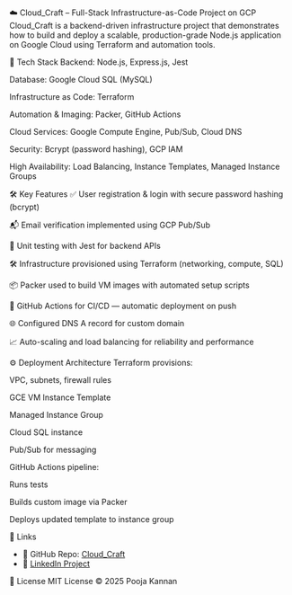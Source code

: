 ☁️ Cloud_Craft – Full-Stack Infrastructure-as-Code Project on GCP
Cloud_Craft is a backend-driven infrastructure project that demonstrates how to build and deploy a scalable, production-grade Node.js application on Google Cloud using Terraform and automation tools.

🧰 Tech Stack
Backend: Node.js, Express.js, Jest

Database: Google Cloud SQL (MySQL)

Infrastructure as Code: Terraform

Automation & Imaging: Packer, GitHub Actions

Cloud Services: Google Compute Engine, Pub/Sub, Cloud DNS

Security: Bcrypt (password hashing), GCP IAM

High Availability: Load Balancing, Instance Templates, Managed Instance Groups

🛠️ Key Features
✅ User registration & login with secure password hashing (bcrypt)

📬 Email verification implemented using GCP Pub/Sub

🧪 Unit testing with Jest for backend APIs

🛠 Infrastructure provisioned using Terraform (networking, compute, SQL)

📦 Packer used to build VM images with automated setup scripts

🔁 GitHub Actions for CI/CD — automatic deployment on push

🌐 Configured DNS A record for custom domain

📈 Auto-scaling and load balancing for reliability and performance

⚙️ Deployment Architecture
Terraform provisions:

VPC, subnets, firewall rules

GCE VM Instance Template

Managed Instance Group

Cloud SQL instance

Pub/Sub for messaging

GitHub Actions pipeline:

Runs tests

Builds custom image via Packer

Deploys updated template to instance group

🔗 Links
- 📂 GitHub Repo: [Cloud_Craft](https://github.com/poojapk0605/Cloud_Craft)  
- 🔗 [LinkedIn Project](https://www.linkedin.com/in/poojakannanpk/)

📄 License
MIT License © 2025 Pooja Kannan

